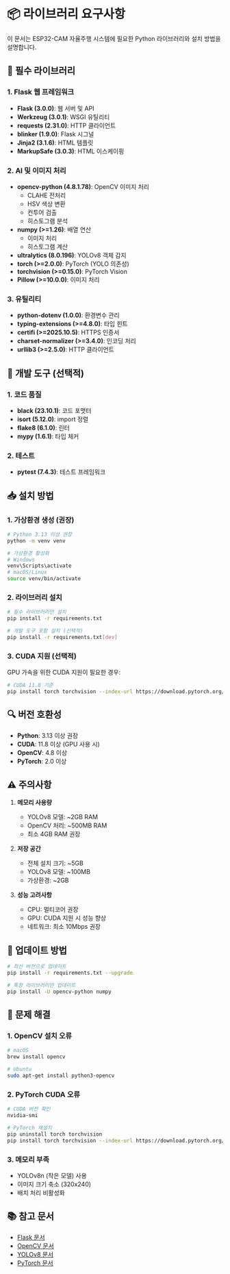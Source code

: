 # 📦 라이브러리 요구사항

이 문서는 ESP32-CAM 자율주행 시스템에 필요한 Python 라이브러리와 설치 방법을 설명합니다.

## 🔧 필수 라이브러리

### 1. Flask 웹 프레임워크
- **Flask (3.0.0)**: 웹 서버 및 API
- **Werkzeug (3.0.1)**: WSGI 유틸리티
- **requests (2.31.0)**: HTTP 클라이언트
- **blinker (1.9.0)**: Flask 시그널
- **Jinja2 (3.1.6)**: HTML 템플릿
- **MarkupSafe (3.0.3)**: HTML 이스케이핑

### 2. AI 및 이미지 처리
- **opencv-python (4.8.1.78)**: OpenCV 이미지 처리
  - CLAHE 전처리
  - HSV 색상 변환
  - 컨투어 검출
  - 히스토그램 분석
- **numpy (>=1.26)**: 배열 연산
  - 이미지 처리
  - 히스토그램 계산
- **ultralytics (8.0.196)**: YOLOv8 객체 감지
- **torch (>=2.0.0)**: PyTorch (YOLO 의존성)
- **torchvision (>=0.15.0)**: PyTorch Vision
- **Pillow (>=10.0.0)**: 이미지 처리

### 3. 유틸리티
- **python-dotenv (1.0.0)**: 환경변수 관리
- **typing-extensions (>=4.8.0)**: 타입 힌트
- **certifi (>=2025.10.5)**: HTTPS 인증서
- **charset-normalizer (>=3.4.0)**: 인코딩 처리
- **urllib3 (>=2.5.0)**: HTTP 클라이언트

## 🔨 개발 도구 (선택적)

### 1. 코드 품질
- **black (23.10.1)**: 코드 포맷터
- **isort (5.12.0)**: import 정렬
- **flake8 (6.1.0)**: 린터
- **mypy (1.6.1)**: 타입 체커

### 2. 테스트
- **pytest (7.4.3)**: 테스트 프레임워크

## 📥 설치 방법

### 1. 가상환경 생성 (권장)

```bash
# Python 3.13 이상 권장
python -m venv venv

# 가상환경 활성화
# Windows
venv\Scripts\activate
# macOS/Linux
source venv/bin/activate
```

### 2. 라이브러리 설치

```bash
# 필수 라이브러리만 설치
pip install -r requirements.txt

# 개발 도구 포함 설치 (선택적)
pip install -r requirements.txt[dev]
```

### 3. CUDA 지원 (선택적)

GPU 가속을 위한 CUDA 지원이 필요한 경우:

```bash
# CUDA 11.8 기준
pip install torch torchvision --index-url https://download.pytorch.org/whl/cu118
```

## 🔍 버전 호환성

- **Python**: 3.13 이상 권장
- **CUDA**: 11.8 이상 (GPU 사용 시)
- **OpenCV**: 4.8 이상
- **PyTorch**: 2.0 이상

## ⚠️ 주의사항

1. **메모리 사용량**
   - YOLOv8 모델: ~2GB RAM
   - OpenCV 처리: ~500MB RAM
   - 최소 4GB RAM 권장

2. **저장 공간**
   - 전체 설치 크기: ~5GB
   - YOLOv8 모델: ~100MB
   - 가상환경: ~2GB

3. **성능 고려사항**
   - CPU: 멀티코어 권장
   - GPU: CUDA 지원 시 성능 향상
   - 네트워크: 최소 10Mbps 권장

## 🔄 업데이트 방법

```bash
# 최신 버전으로 업데이트
pip install -r requirements.txt --upgrade

# 특정 라이브러리만 업데이트
pip install -U opencv-python numpy
```

## 🐛 문제 해결

### 1. OpenCV 설치 오류
```bash
# macOS
brew install opencv

# Ubuntu
sudo apt-get install python3-opencv
```

### 2. PyTorch CUDA 오류
```bash
# CUDA 버전 확인
nvidia-smi

# PyTorch 재설치
pip uninstall torch torchvision
pip install torch torchvision --index-url https://download.pytorch.org/whl/cu118
```

### 3. 메모리 부족
- YOLOv8n (작은 모델) 사용
- 이미지 크기 축소 (320x240)
- 배치 처리 비활성화

## 📚 참고 문서

- [Flask 문서](https://flask.palletsprojects.com/)
- [OpenCV 문서](https://docs.opencv.org/)
- [YOLOv8 문서](https://docs.ultralytics.com/)
- [PyTorch 문서](https://pytorch.org/docs/)
